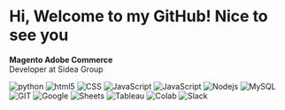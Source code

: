 <h1>Hi, Welcome to my GitHub! Nice to see you</h1>
<p><b>Magento Adobe Commerce</b><br>Developer at Sidea Group<br><p>
  <img alt="python" src="https://img.shields.io/badge/Python-14354C?style=flat-square&logo=python&logoColor=white"/>
  <img alt="html5" src="https://img.shields.io/badge/-HTML5-E34F26?style=flat-square&logo=html5&logoColor=white"/>
  <img alt="CSS" src="https://img.shields.io/badge/-CSS-2196f3?style=flat-square&logo=css3&logoColor=white"/>
  <img alt="JavaScript" src="https://img.shields.io/badge/-JavaScript-f7e018?style=flat-square&logo=javascript&logoColor=black"/>
  <img alt="JavaScript" src="https://img.shields.io/badge/-PHP-7989c2?style=flat-square&logo=php&logoColor=white"/>
  <img alt="Nodejs" src="https://img.shields.io/badge/-Node.JS-43853d?style=flat-square&logo=Node.js&logoColor=white"/>
  <img alt="MySQL" src="https://img.shields.io/badge/-MySQL-00627b?style=flat-square&logo=mysql&logoColor=white"/> <br>
  <img alt="GIT" src="https://img.shields.io/badge/GIT-E44C30?style=flat-square&logo=git&logoColor=white"/> 
  <img alt="Google" src="https://img.shields.io/badge/Google%20Analytics-E37400?flat-square&logo=google%20analytics&logoColor=white"/>
  <img alt="Sheets" src="https://img.shields.io/badge/Google%20Sheets-34A853?style=flat-square&logo=google-sheets&logoColor=white"/>
  <img alt="Tableau" src="https://img.shields.io/badge/Tableau-E97627?style=flat-square&logo=Tableau&logoColor=white"/>
  <img alt="Colab" src="https://img.shields.io/badge/Colab-F9AB00?style=flat-square&logo=googlecolab&color=525252"/>
  <img alt="Slack" src="https://img.shields.io/badge/Slack-4A154B?style=flat-square&logo=slack&logoColor=white"/>
</p>
